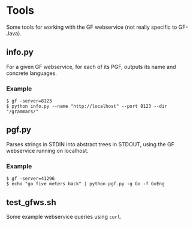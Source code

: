 Tools
=====

Some tools for working with the GF webservice (not really specific to GF-Java).

info.py
-------

For a given GF webservice,
for each of its PGF, outputs its name and concrete languages.

### Example

	$ gf -server=8123
	$ python info.py --name "http://localhost" --port 8123 --dir "/grammars/"


pgf.py
------

Parses strings in STDIN into abstract trees in STDOUT, using
the GF webservice running on localhost.

### Example

	$ gf -server=41296
	$ echo "go five meters back" | python pgf.py -g Go -f GoEng


test_gfws.sh
------------

Some example webservice queries using `curl`.
